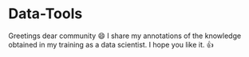 # Data-Tools

Greetings dear community :smile:
I share my annotations of the knowledge obtained in my training as a data scientist. I hope you like it. :+1: 
